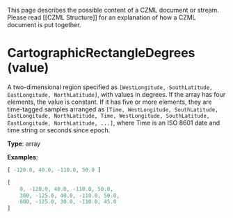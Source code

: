 This page describes the possible content of a CZML document or stream. Please read [[CZML Structure]] for an explanation of how a CZML document is put together.

# CartographicRectangleDegrees (value)

A two-dimensional region specified as `[WestLongitude, SouthLatitude, EastLongitude, NorthLatitude]`, with values in degrees. If the array has four elements, the value is constant. If it has five or more elements, they are time-tagged samples arranged as `[Time, WestLongitude, SouthLatitude, EastLongitude, NorthLatitude, Time, WestLongitude, SouthLatitude, EastLongitude, NorthLatitude, ...]`, where Time is an ISO 8601 date and time string or seconds since epoch.

**Type**: array

**Examples**:

```javascript
[ -120.0, 40.0, -110.0, 50.0 ]
```

```javascript
[
    0, -120.0, 40.0, -110.0, 50.0,
    300, -125.0, 40.0, -110.0, 50.0,
    600, -125.0, 30.0, -110.0, 45.0
]
```

